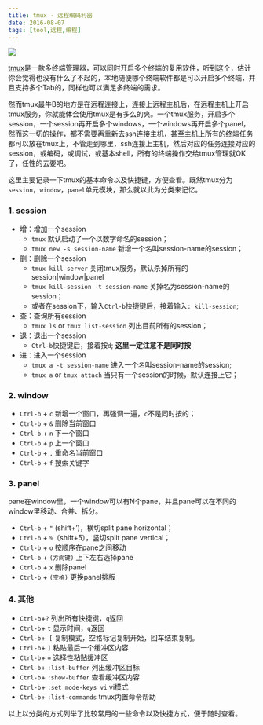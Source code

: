 ```yaml
---
title: tmux - 远程编码利器
date: 2016-08-07
tags: [tool,远程,编程]
---
```


![](/image/tools/tmux.gif)

[tmux](https://tmux.github.io/)是一款多终端管理器，可以同时开启多个终端的复用软件，听到这个，估计你会觉得也没有什么了不起的，本地随便哪个终端软件都是可以开启多个终端，并且支持多个Tab的，同样也可以满足多终端的需求。

然而tmux最牛B的地方是在远程连接上，连接上远程主机后，在远程主机上开启tmux服务，你就能体会使用tmux是有多么的爽。一个tmux服务，开启多个session，一个session再开启多个windows，一个windows再开启多个panel，然而这一切的操作，都不需要再重新去ssh连接主机，甚至主机上所有的终端任务都可以放在tmux上，不管走到哪里，ssh连接上主机，然后对应的任务连接对应的session，或编码，或调试，或基本shell，所有的终端操作交给tmux管理就OK了，任性的去耍吧。

这里主要记录一下tmux的基本命令以及快捷键，方便查看。既然tmux分为`session`，`window`，`panel`单元模块，那么就以此为分类来记忆。

### 1. session
- 增：增加一个session
    - `tmux` 默认启动了一个以数字命名的session；
    - `tmux new -s session-name` 新增一个名叫session-name的session；
- 删：删除一个session
    - `tmux kill-server` 关闭tmux服务，默认杀掉所有的session|window|panel
    - `tmux kill-session -t session-name` 关掉名为session-name的session；
    - 或者在session下，输入`Ctrl-b`快捷键后，接着输入`: kill-session`;
- 查：查询所有session
    - `tmux ls` or `tmux list-session` 列出目前所有的session；
- 退：退出一个session
    - `Ctrl-b`快捷键后，接着按`d`; **这里一定注意不是同时按**
- 进：进入一个session
    - `tmux a -t session-name` 进入一个名叫session-name的session;
    - `tmux a` or `tmux attach` 当只有一个session的时候，默认连接上它；

### 2. window
- `Ctrl-b` + `c` 新增一个窗口，再强调一遍，`c`不是同时按的；
- `Ctrl-b` + `&` 删除当前窗口
- `Ctrl-b` + `n` 下一个窗口
- `Ctrl-b` + `p` 上一个窗口
- `Ctrl-b` + `,` 重命名当前窗口
- `Ctrl-b` + `f` 搜索关键字

### 3. panel
pane在window里，一个window可以有N个pane，并且pane可以在不同的window里移动、合并、拆分。

- `Ctrl-b` + `"` (shift+’)，横切split pane horizontal；
- `Ctrl-b` + `%`（shift+5），竖切split pane vertical；
- `Ctrl-b` + `o` 按顺序在pane之间移动
- `Ctrl-b` + `(方向键)` 上下左右选择pane
- `Ctrl-b` + `x`  删除panel
- `Ctrl-b` + `(空格)` 更换panel排版

### 4. 其他
- `Ctrl-b`+`?` 列出所有快捷键，`q`返回
- `Ctrl-b`+ `t` 显示时间，`q`返回
- `Ctrl-b`+` [` 复制模式，空格标记复制开始，回车结束复制。
- `Ctrl-b`+ `]` 粘贴最后一个缓冲区内容
- `Ctrl-b`+ `=` 选择性粘贴缓冲区
- `Ctrl-b`+ `:list-buffer` 列出缓冲区目标
- `Ctrl-b`+ `:show-buffer` 查看缓冲区内容
- `Ctrl-b`+ `:set mode-keys vi` vi模式
- `Ctrl-b`+ `:list-commands` tmux内置命令帮助

以上以分类的方式列举了比较常用的一些命令以及快捷方式，便于随时查看。